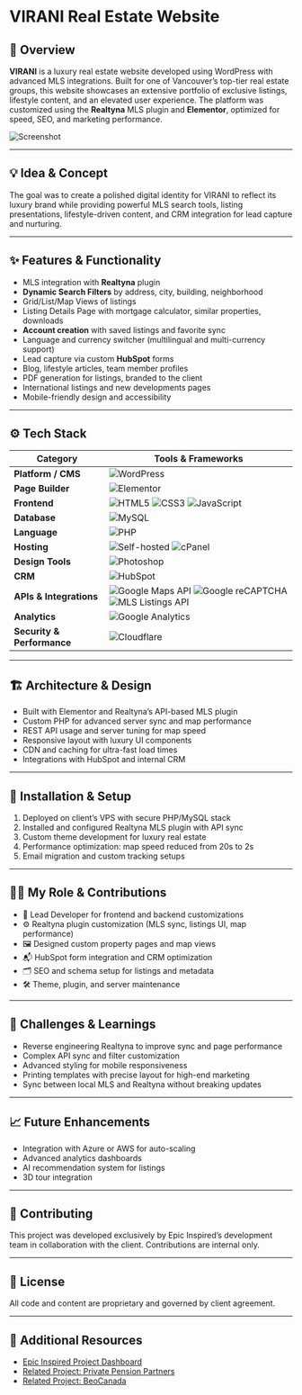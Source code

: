 # **VIRANI Real Estate Website**  

## 🧭 Overview  
**VIRANI** is a luxury real estate website developed using WordPress with advanced MLS integrations. Built for one of Vancouver’s top-tier real estate groups, this website showcases an extensive portfolio of exclusive listings, lifestyle content, and an elevated user experience. The platform was customized using the **Realtyna** MLS plugin and **Elementor**, optimized for speed, SEO, and marketing performance.

![Screenshot](./assets/virani_preview.png)

---

## 💡 Idea & Concept  
The goal was to create a polished digital identity for VIRANI to reflect its luxury brand while providing powerful MLS search tools, listing presentations, lifestyle-driven content, and CRM integration for lead capture and nurturing.

---

## ✨ Features & Functionality  
- MLS integration with **Realtyna** plugin  
- **Dynamic Search Filters** by address, city, building, neighborhood  
- Grid/List/Map Views of listings  
- Listing Details Page with mortgage calculator, similar properties, downloads  
- **Account creation** with saved listings and favorite sync  
- Language and currency switcher (multilingual and multi-currency support)  
- Lead capture via custom **HubSpot** forms  
- Blog, lifestyle articles, team member profiles  
- PDF generation for listings, branded to the client  
- International listings and new developments pages  
- Mobile-friendly design and accessibility  

---

## ⚙️ Tech Stack  
| **Category**              | **Tools & Frameworks** |
|---------------------------|------------------------|
| **Platform / CMS**        | ![WordPress](https://img.shields.io/badge/WordPress-21759B?style=for-the-badge&logo=wordpress&logoColor=white) |
| **Page Builder**          | ![Elementor](https://img.shields.io/badge/Elementor-92003B?style=for-the-badge&logo=elementor&logoColor=white) |
| **Frontend**              | ![HTML5](https://img.shields.io/badge/HTML5-E34F26?style=for-the-badge&logo=html5&logoColor=white) ![CSS3](https://img.shields.io/badge/CSS3-1572B6?style=for-the-badge&logo=css3&logoColor=white) ![JavaScript](https://img.shields.io/badge/JavaScript-F7DF1E?style=for-the-badge&logo=javascript&logoColor=black) |
| **Database**              | ![MySQL](https://img.shields.io/badge/MySQL-4479A1?style=for-the-badge&logo=mysql&logoColor=white) |
| **Language**              | ![PHP](https://img.shields.io/badge/PHP-777BB4?style=for-the-badge&logo=php&logoColor=white) |
| **Hosting**               | ![Self-hosted](https://img.shields.io/badge/Self--Hosted-000000?style=for-the-badge&logo=serverfault&logoColor=white) ![cPanel](https://img.shields.io/badge/cPanel-FF6C2C?style=for-the-badge&logo=cpanel&logoColor=white) |
| **Design Tools**          | ![Photoshop](https://img.shields.io/badge/Adobe%20Photoshop-31A8FF?style=for-the-badge&logo=adobephotoshop&logoColor=white) |
| **CRM** | ![HubSpot](https://img.shields.io/badge/HubSpot-FF7A59?style=for-the-badge&logo=hubspot&logoColor=white) |
| **APIs & Integrations**   | ![Google Maps API](https://img.shields.io/badge/Google%20Maps%20API-4285F4?style=for-the-badge&logo=googlemaps&logoColor=white) ![Google reCAPTCHA](https://img.shields.io/badge/Google%20reCAPTCHA-4285F4?style=for-the-badge&logo=google&logoColor=white) ![MLS Listings API](https://img.shields.io/badge/MLS%20Listings%20API-000000?style=for-the-badge&logo=databricks&logoColor=white) |
| **Analytics**             | ![Google Analytics](https://img.shields.io/badge/Analytics-e37400?logo=googleanalytics&logoColor=white&style=for-the-badge) |
| **Security & Performance**| ![Cloudflare](https://img.shields.io/badge/Cloudflare-F38020?logo=cloudflare&logoColor=white&style=for-the-badge) |

---

## 🏗 Architecture & Design  
- Built with Elementor and Realtyna’s API-based MLS plugin  
- Custom PHP for advanced server sync and map performance  
- REST API usage and server tuning for map speed  
- Responsive layout with luxury UI components  
- CDN and caching for ultra-fast load times  
- Integrations with HubSpot and internal CRM  

---

## 🚀 Installation & Setup  
1. Deployed on client’s VPS with secure PHP/MySQL stack  
2. Installed and configured Realtyna MLS plugin with API sync  
3. Custom theme development for luxury real estate  
4. Performance optimization: map speed reduced from 20s to 2s  
5. Email migration and custom tracking setups  

---

## 🧑‍💻 My Role & Contributions  
- 🔧 Lead Developer for frontend and backend customizations  
- ⚙️ Realtyna plugin customization (MLS sync, listings UI, map performance)  
- 🖼️ Designed custom property pages and map views  
- 📬 HubSpot form integration and CRM optimization  
- 🗂️ SEO and schema setup for listings and metadata  
- 🛠️ Theme, plugin, and server maintenance  

---

## 🧗 Challenges & Learnings  
- Reverse engineering Realtyna to improve sync and page performance  
- Complex API sync and filter customization  
- Advanced styling for mobile responsiveness  
- Printing templates with precise layout for high-end marketing  
- Sync between local MLS and Realtyna without breaking updates  

---

## 📈 Future Enhancements  
- Integration with Azure or AWS for auto-scaling  
- Advanced analytics dashboards  
- AI recommendation system for listings  
- 3D tour integration  

---

## 🤝 Contributing  
This project was developed exclusively by Epic Inspired’s development team in collaboration with the client. Contributions are internal only.

---

## 🪪 License  
All code and content are proprietary and governed by client agreement.

---

## 🔗 Additional Resources  
- [Epic Inspired Project Dashboard](../GitHubDashboard.md)  
- [Related Project: Private Pension Partners](../PrivatePensionPartners.md)  
- [Related Project: BeoCanada](../BeoCanada.md)  
